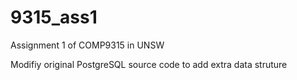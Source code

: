 # 9315_ass1
Assignment 1 of COMP9315 in UNSW

Modifiy original PostgreSQL source code to add extra data struture
